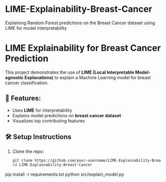 # LIME-Explainability-Breast-Cancer
Explaining Random Forest predictions on the Breast Cancer dataset using LIME for model interpretability
# LIME Explainability for Breast Cancer Prediction

This project demonstrates the use of **LIME (Local Interpretable Model-agnostic Explanations)** to explain a Machine Learning model for breast cancer classification.

## 📌 Features:
- Uses **LIME** for interpretability
- Explains model predictions on **breast cancer dataset**
- Visualizes top contributing features

## 🛠 Setup Instructions
1. Clone the repo:
   ```bash
   git clone https://github.com/your-username/LIME-Explainability-Breast-Cancer.git
   cd LIME-Explainability-Breast-Cancer

pip install -r requirements.txt
python src/explain_model.py

